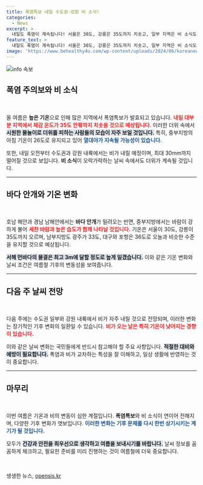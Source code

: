 ```yaml
---
title: 폭염특보 내일 수도권·강원 비 소식!
categories:
  - News
excerpt: >
  내일도 폭염이 계속됩니다! 서울은 30도, 강릉은 35도까지 치솟고, 일부 지역은 비 소식도? 바다 안개와 함께 강한 바람도 예상되니, 기상 변화에 주의하세요!
feature_text: >
  내일도 폭염이 계속됩니다! 서울은 30도, 강릉은 35도까지 치솟고, 일부 지역은 비 소식도? 바다 안개와 함께 강한 바람도 예상되니, 기상 변화에 주의하세요!
image: 'https://www.behealthy4u.com/wp-content/uploads/2024/06/koreanews.jpg'
---
```


<p><img src="https://www.behealthy4u.com/wp-content/uploads/2024/06/koreanews.jpg" alt="info 속보" /></p>

<h2 data-ke-size="size26">폭염 주의보와 비 소식</h2>

<p data-ke-size="size16">&nbsp;</p> 

<p>올 여름은 <b>높은 기온</b>으로 인해 많은 지역에서 폭염특보가 발효되고 있습니다. <b><span style="color: #ee2323;">내일 대부분 지역에서 체감 온도가 35도 안팎까지 치솟을 것으로 예상됩니다.</span></b> 이러한 더위 속에서 <b><span style="background-color: #21538527;">시원한 물놀이로 더위를 피하는 사람들의 모습이 자주 보일 것입니다.</span></b> 특히, 중부지방의 아침 기온이 26도로 유지되고 있어 <b><span style="color: #1a5490;">열대야가 지속될 가능성이 있습니다.</span></b> </p>

<p>또한, 내일 오전부터 수도권과 강원 내륙에서는 비가 내릴 예정이며, 최대 30mm까지 떨어질 것으로 보입니다. <b>비 소식</b>이 오락가락하는 날씨 속에서도 더위가 계속될 것입니다. </p>

<hr>

<h2 data-ke-size="size26">바다 안개와 기온 변화</h2>

<p data-ke-size="size16">&nbsp;</p> 

<p>호남 해안과 경남 남해안에서는 <b>바다 안개</b>가 밀려오는 반면, 중부지방에서는 바람이 강하게 불어 <b><span style="color: #ee2323;">세찬 바람과 높은 습도가 함께 나타날 것입니다.</span></b> 기온은 서울이 30도, 강릉이 35도까지 오르며, 남부지방도 광주가 33도, 대구와 포항은 36도로 오늘과 비슷한 수준을 유지할 것으로 예상됩니다. </p>

<p><b><span style="background-color: #21538527;">서해 먼바다의 물결은 최고 3m에 달할 정도로 높게 일겠습니다.</span></b> 이와 같은 기온 변화와 날씨 조건은 여름철 기후의 변동성을 보여줍니다. </p>

<hr>

<h2 data-ke-size="size26">다음 주 날씨 전망</h2>

<p data-ke-size="size16">&nbsp;</p> 

<p>다음 주에는 수도권 일부와 강원 내륙에서 비가 자주 내릴 것으로 전망되며, 이러한 변화는 장기적인 기후 변화의 일환일 수 있습니다. <b><span style="color: #ee2323;">비가 오는 날은 특히 기온이 낮아지는 경향이 있습니다.</span></b> </p>

<p>이와 같은 날씨 변화는 국민들에게 반드시 참고해야 할 주요 사항입니다. <b><span style="background-color: #21538527;">적절한 대비와 예방이 필요합니다.</span></b> 폭염과 비가 교차하는 특성을 잘 이해하고, 일상 생활에 반영하는 것이 중요합니다. </p>

<hr>

<h2 data-ke-size="size26">마무리</h2>

<p data-ke-size="size16">&nbsp;</p> 

<p>이번 여름은 기온과 비의 변동이 심한 계절입니다. <b>폭염특보</b>와 비 소식이 연이어 전해지며, 다양한 기후 변화가 엿보입니다. <b><span style="color: #1a5490;">이러한 변화는 기후 문제를 다시 한번 상기시키는 계기가 될 것입니다.</span></b> </p>

<p>모두가 <b><span style="background-color: #21538527;">건강과 안전을 최우선으로 생각하고 여름을 보내시기를 바랍니다.</span></b> 날씨 정보를 꼼꼼하게 체크하고, 필요한 준비를 미리 진행하는 것이 여름철에 더욱 중요합니다. </p>

<p data-ke-size="size16">&nbsp;</p> 
생생한 뉴스, <a href="https://opensis.kr" rel="dofollow">opensis.kr</a>


